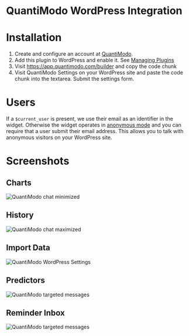 # QuantiModo WordPress Integration

# Installation

1. Create and configure an account at [QuantiModo](https://app.quantimodo.com/builder).
2. Add this plugin to WordPress and enable it. See [Managing Plugins](https://codex.wordpress.org/Managing_Plugins)
3. Visit https://app.quantimodo.com/builder and copy the code chunk
4. Visit QuantiModo Settings on your WordPress site and paste the code chunk into the textarea. Submit the settings form.

# Users

If a `$current_user` is present, we use their email as an identifier in the widget.
Otherwise the widget operates in [anonymous mode](https://app.quantimo.do/live-chat) and you can require that a user submit their email address. This allows you to talk with anonymous visitors on your WordPress site.

# Screenshots
## Charts
![QuantiModo chat minimized](https://raw.githubusercontent.com/Abolitionist-Project/QuantiModo-WordPress-Plugin/master/bar-chart-screenshot.jpg)

## History
![QuantiModo chat maximized](https://raw.githubusercontent.com/Abolitionist-Project/QuantiModo-WordPress-Plugin/master/history-screenshot.jpg)

## Import Data
![QuantiModo WordPress Settings](https://raw.githubusercontent.com/Abolitionist-Project/QuantiModo-WordPress-Plugin/master/import-data-screenshot.jpg)

## Predictors
![QuantiModo targeted messages](https://raw.githubusercontent.com/Abolitionist-Project/QuantiModo-WordPress-Plugin/master/predictors-screenshot.jpg)

## Reminder Inbox
![QuantiModo targeted messages](https://raw.githubusercontent.com/Abolitionist-Project/QuantiModo-WordPress-Plugin/master/reminder-inbox-screenshot.jpg)
